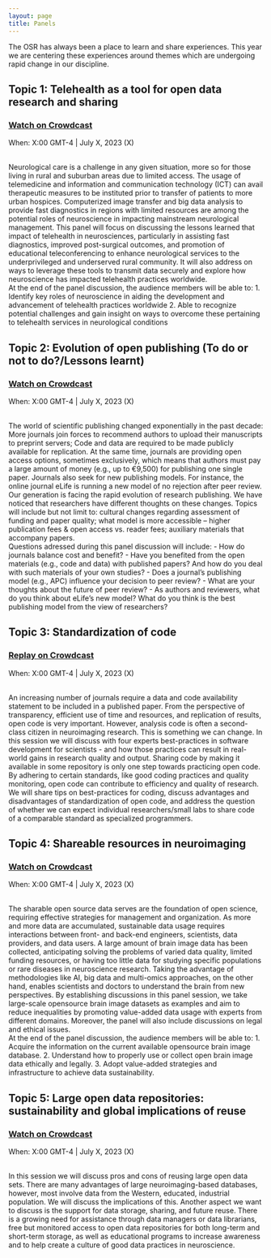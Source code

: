 ```yaml
---
layout: page
title: Panels
---
```


<html>
<script>

function getPanelSpeakersForPanelName(panelName) {
  // Filter all speakers to select only those that are in the given panel
  const speakers = {{ site.data.speakers | jsonify }};
  const panelSpeakers = speakers.filter(speaker => speaker.Panel !== undefined);
  return panelSpeakers.filter(speaker => (speaker.Panel && speaker.Panel.toLowerCase().includes(panelName.toLowerCase())));
}

function getUrlForSpeaker(speaker) {
  // Take website if available, then twitter, then github
  if (speaker.Website) {
    return speaker.Website;
  }
  if (speaker.Twitter) {
    return speaker.Twitter;
  }
  if (speaker.Github) {
    return speaker.Github;
  }

  return "";
}

function emptyStringForNull(element) {
  // Return empty string if the element is null to prevent the display of "null" on the page
  const out = element ? element : "";
  return out;
}

function getImageAssetPathForSpeaker(speaker) {
  // Retrieve image path of the speaker photo
  return `../img/speakers/${speaker.Name.toLowerCase().replaceAll(' ', '_')}.jpg`;
}

function formatSpeakerDiv(speaker) {
  // Generate a card for speaker with photo | name | panel job | affiliation | twitter | github
  // Only the speaker name is mandatory but you should check that there is a SURNAME_NAME.jpg
  // photo in the img/speakers folder
  // For the other fields, it only appears if the value is defined in the _data/speakers.csv
  if (!speaker.Name || speaker.Name === "") {
    return "";
  }

  const speakerUrl = getUrlForSpeaker(speaker);

  return `
    <div>
      <a style="color:#05323F" href="${speakerUrl}">
        <img src=${getImageAssetPathForSpeaker(speaker)} />

        <h3>${speaker.Name}</h3>
        ${speaker.Job ? `<h4>${speaker.Job}</h4>` : ""}
        ${speaker.Affiliation ? `<h6>${speaker.Affiliation}</h6>` : ""}
      </a>
      ${speaker.Twitter ? `<a target="_blank" href="${speaker.Twitter}"><i class="fa fa-twitter fa-2x"></i></a>` : ""}
      ${speaker.GitHub ? `<a target="_blank" href="${speaker.GitHub}"><i class="fa fa-github fa-2x"></i></a>` : ""}
    </div>
  `;
}

function displayPanel(panelName) {
  // Generate divs that contain all the speakers that are in the given panel
  const speakers = getPanelSpeakersForPanelName(panelName);
  return `${speakers.map(formatSpeakerDiv).join("")}`;
}

</script>
</html>


The OSR has always been a place to learn and share experiences.
This year we are centering these experiences around themes which are undergoing rapid change in our discipline.

## Topic 1: Telehealth as a tool for open data research and sharing
### <a href="https://www.crowdcast.io" target="_blank">Watch on Crowdcast</a>
When: X:00 GMT-4 | July X, 2023 (X) <br/>
<!-- <a href="https://add.eventable.com/events/629a28543ef85c3ac00e5e83/629a28568622ac08962b8c7f" class="eventable-link" target="_blank" data-key="629a28543ef85c3ac00e5e83" data-event="629a28568622ac08962b8c7f" data-style="1">Add to Calendar</a><br/> -->
<br/>
Neurological care is a challenge in any given situation, more so for those living in rural and suburban areas due to limited access. The usage of telemedicine and information and communication technology (ICT) can avail therapeutic measures to be instituted prior to transfer of patients to more urban hospices. Computerized image transfer and big data analysis to provide fast diagnostics in regions with limited resources are among the potential roles of neuroscience in impacting mainstream neurological management. This panel will focus on discussing the lessons learned that impact of telehealth in neurosciences, particularly in assisting fast diagnostics, improved post-surgical outcomes, and promotion of educational teleconferencing to enhance neurological services to the underprivileged and underserved rural community. It will also address on ways to leverage these tools to transmit data securely and explore how neuroscience has impacted telehealth practices worldwide. 
<br>
At the end of the panel discussion, the audience members will be able to:
1. Identify key roles of neuroscience in aiding the development and advancement of telehealth practices worldwide 
2. Able to recognize potential challenges and gain insight on ways to overcome these pertaining to telehealth services in neurological conditions
<br/>

<html>
<div class="panel-speakers" id="panel1"></div>

<script>
document.getElementById("open-science-panel").innerHTML = displayPanel("Open Science");
</script>
</html>

## Topic 2: Evolution of open publishing (To do or not to do?/Lessons learnt)
### <a href="https://www.crowdcast.io" target="_blank">Watch on Crowdcast</a>
When: X:00 GMT-4 | July X, 2023 (X) <br/>
<!-- <a href="https://add.eventable.com/events/629a28543ef85c3ac00e5e83/629a4a43a7c9374f60d948fd/" data-event="629a4a43a7c9374f60d948fd" class="eventable-link" target="_blank" data-key="629a28543ef85c3ac00e5e83" data-style="1">Add to Calendar</a><br/> -->
<br/>
The world of scientific publishing changed exponentially in the past decade: More journals join forces to recommend authors to upload their manuscripts to preprint servers; Code and data are required to be made publicly available for replication. At the same time, journals are providing open access options, sometimes exclusively, which means that authors must pay a large amount of money (e.g., up to €9,500) for publishing one single paper. Journals also seek for new publishing models. For instance, the online journal eLife is running a new model of no rejection after peer review. Our generation is facing the rapid evolution of research publishing. We have noticed that researchers have different thoughts on these changes. Topics will include but not limit to: cultural changes regarding assessment of funding and paper quality; what model is more accessible – higher publication fees & open access vs. reader fees; auxiliary materials that accompany papers. 
<br>
Questions adressed during this panel discussion will include:
- How do journals balance cost and benefit? 
- Have you benefited from the open materials (e.g., code and data) with published papers? And how do you deal with such materials of your own studies?
- Does a journal’s publishing model (e.g., APC) influence your decision to peer review?
- What are your thoughts about the future of peer review?
- As authors and reviewers, what do you think about eLife’s new model? What do you think is the best publishing model from the view of researchers?
<br>
<html>
<div class="panel-speakers" id="panel2"></div>

<script>
document.getElementById("open-publishing-panel").innerHTML = displayPanel("Open Publishing");
</script>
</html>


## Topic 3: Standardization of code
### <a href="https://www.crowdcast.io" target="_blank">Replay on Crowdcast</a>
When: X:00 GMT-4 | July X, 2023 (X) <br/>
<!-- <a href="https://add.eventable.com/events/629a28543ef85c3ac00e5e83/629a4abd1fd9d50830ca3664/" data-event="629a4abd1fd9d50830ca3664" class="eventable-link" target="_blank" data-key="629a28543ef85c3ac00e5e83" data-style="1">Add to Calendar</a><br/> -->
<br/>
An increasing number of journals require a data and code availability statement to be included in a published paper. From the perspective of transparency, efficient use of time and resources, and replication of results, open code is very important. However, analysis code is often a second-class citizen in neuroimaging research. This is something we can change. In this session we will discuss with four experts best-practices in software development for scientists - and how those practices can result in real-world gains in research quality and output. Sharing code by making it available in some repository is only one step towards practicing open code. By adhering to certain standards, like good coding practices and quality monitoring, open code can contribute to efficiency and quality of research. We will share tips on best-practices for coding, discuss advantages and disadvantages of standardization of open code, and address the question of whether we can expect individual researchers/small labs to share code of a comparable standard as specialized programmers. 
<br>
<html>
<div class="panel-speakers" id="panel3"></div>

<script>
document.getElementById("open-code-panel").innerHTML = displayPanel("Open Code");
</script>
</html>


## Topic 4: Shareable resources in neuroimaging
### <a href="https://www.crowdcast.io" target="_blank">Watch on Crowdcast</a> 
When: X:00 GMT-4 | July X, 2023 (X) <br/>
<!-- <a href="https://add.eventable.com/events/629a28543ef85c3ac00e5e83/629a4b4210e33846f6e40e62/" data-event="629a4b4210e33846f6e40e62" class="eventable-link" target="_blank" data-key="629a28543ef85c3ac00e5e83" data-style="1">Add to Calendar</a><br/> -->
<br/>
The sharable open source data serves are the foundation of open science, requiring effective strategies for management and organization. As more and more data are accumulated, sustainable data usage requires interactions between front- and back-end engineers, scientists, data providers, and data users. A large amount of brain image data has been collected, anticipating solving the problems of varied data quality, limited funding resources, or having too little data for studying specific populations or rare diseases in neuroscience research. Taking the advantage of methodologies like AI, big data and multi-omics approaches, on the other hand, enables scientists and doctors to understand the brain from new perspectives. By establishing discussions in this panel session, we take large-scale opensource brain image datasets as examples and aim to reduce inequalities by promoting value-added data usage with experts from different domains. Moreover, the panel will also include discussions on legal and ethical issues.
<br>
At the end of the panel discussion, the audience members will be able to:
1. Acquire the information on the current available opensource brain image database.
2. Understand how to properly use or collect open brain image data ethically and legally.  
3. Adopt value-added strategies and infrastructure to achieve data sustainability.  
<br>
<html>
<div class="panel-speakers" id="panel4"></div>

<script>
document.getElementById("statistical-perspectives-panel").innerHTML = displayPanel("Statistical Perspectives");
</script>
</html>

## Topic 5: Large open data repositories: sustainability and global implications of reuse
### <a href="https://www.crowdcast.io" target="_blank">Watch on Crowdcast</a>  
When: X:00 GMT-4 | July X, 2023 (X) <br/>
<!-- <a href="https://add.eventable.com/events/629a28543ef85c3ac00e5e83/629a4ba20de33e392ef7ff06/" data-event="629a4ba20de33e392ef7ff06" class="eventable-link" target="_blank" data-key="629a28543ef85c3ac00e5e83" data-style="1">Add to Calendar</a><br/> -->
<br/>
In this session we will discuss pros and cons of reusing large open data sets. There are many advantages of large neuroimaging-based databases, however, most involve data from the Western, educated, industrial population. We will discuss the implications of this. Another aspect we want to discuss is the support for data storage, sharing, and future reuse. There is a growing need for assistance through data managers or data librarians, free but monitored access to open data repositories for both long-term and short-term storage, as well as educational programs to increase awareness and to help create a culture of good data practices in neuroscience. 
<br>

<html>
<div class="panel-speakers" id="panel5"></div>

<script>
document.getElementById("social-bias-panel").innerHTML = displayPanel("Social Bias");
</script>
</html>
